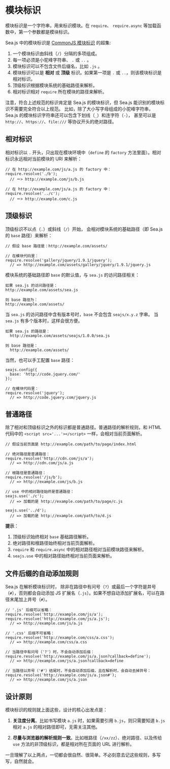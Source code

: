 # 模块标识

模块标识是一个字符串，用来标识模块。在 `require`、 `require.async` 等加载函数中，第一个参数都是模块标识。

Sea.js 中的模块标识是 [CommonJS 模块标识](http://wiki.commonjs.org/wiki/Modules/1.1.1) 的超集:

1.  一个模块标识由斜线（`/`）分隔的多项组成。
2.  每一项必须是小驼峰字符串、 `.` 或 `..` 。
3.  模块标识可以不包含文件后缀名，比如 `.js` 。
4.  模块标识可以是 **相对** 或 **顶级** 标识。如果第一项是 `.` 或 `..`，则该模块标识是相对标识。
5.  顶级标识根据模块系统的基础路径来解析。
6.  相对标识相对 `require` 所在模块的路径来解析。

注意，符合上述规范的标识肯定是 Sea.js 的模块标识，但 Sea.js 能识别的模块标识不需要完全符合以上规范。 比如，除了大小写字母组成的小驼峰字符串，Sea.js 的模块标识字符串还可以包含下划线（`_`）和连字符（`-`）， 甚至可以是 `http://`、`https://`、`file:///` 等协议开头的绝对路径。

## 相对标识

相对标识以 `.` 开头，只出现在模块环境中（`define` 的 `factory` 方法里面）。相对标识永远相对当前模块的 URI 来解析：

```
// 在 http://example.com/js/a.js 的 factory 中：
require.resolve('./b');
  // ＝> http://example.com/js/b.js

// 在 http://example.com/js/a.js 的 factory 中：
require.resolve('../c');
  // ＝> http://example.com/c.js
```

## 顶级标识

顶级标识不以点（`.`）或斜线（`/`）开始， 会相对模块系统的基础路径（即 Sea.js 的 `base` 路径）来解析：

```
// 假设 base 路径是：http://example.com/assets/

// 在模块代码里：
require.resolve('gallery/jquery/1.9.1/jquery');
  // => http://example.com/assets/gallery/jquery/1.9.1/jquery.js
```

模块系统的基础路径即 `base` 的默认值，与 `sea.js` 的访问路径相关：

```
如果 sea.js 的访问路径是：
http://example.com/assets/sea.js

则 base 路径为：
http://example.com/assets/

```  

当 `sea.js` 的访问路径中含有版本号时，`base` 不会包含 `seajs/x.y.z` 字串。 当 `sea.js` 有多个版本时，这样会很方便。

```
如果 sea.js 的路径是：
  http://example.com/assets/seajs/1.0.0/sea.js

则 base 路径是：
  http://example.com/assets/
```

当然，也可以手工配置 `base` 路径：

```
seajs.config({
  base: 'http://code.jquery.com/'
});

// 在模块代码里：
require.resolve('jquery');
  // => http://code.jquery.com/jquery.js
```


## 普通路径

除了相对和顶级标识之外的标识都是普通路径。普通路径的解析规则，和 HTML 代码中的 `<script src='...'></script>` 一样，会相对当前页面解析。
```
// 假设当前页面是 http://example.com/path/to/page/index.html

// 绝对路径是普通路径：
require.resolve('http://cdn.com/js/a');
  // => http://cdn.com/js/a.js

// 根路径是普通路径：
require.resolve('/js/b');
  // => http://example.com/js/b.js

// use 中的相对路径始终是普通路径：
seajs.use('./c');
  // => 加载的是 http://example.com/path/to/page/c.js

seajs.use('../d');
  // => 加载的是 http://example.com/path/to/d.js
```

**提示**：

1.  顶级标识始终相对 `base` 基础路径解析。
2.  绝对路径和根路径始终相对当前页面解析。
3.  `require` 和 `require.async` 中的相对路径相对当前模块路径来解析。
4.  `seajs.use` 中的相对路径始终相对当前页面来解析。

## 文件后缀的自动添加规则

Sea.js 在解析模块标识时， 除非在路径中有问号（`?`）或最后一个字符是井号（`#`），否则都会自动添加 JS 扩展名（`.js`）。如果不想自动添加扩展名，可以在路径末尾加上井号（`#`）。

```
// '.js' 后缀可以省略：
require.resolve('http://example.com/js/a');
require.resolve('http://example.com/js/a.js');
  // => http://example.com/js/a.js

// '.css' 后缀不可省略：
require.resolve('http://example.com/css/a.css');
  // => http://example.com/css/a.css

// 当路径中有问号（'?'）时，不会自动添加后缀：
require.resolve('http://example.com/js/a.json?callback=define');
  // => http://example.com/js/a.json?callback=define

// 当路径以井号（'#'）结尾时，不会自动添加后缀，且在解析时，会自动去掉井号：
require.resolve('http://example.com/js/a.json#');
  // => http://example.com/js/a.json
```

## 设计原则

模块标识的规则就上面这些，设计的核心出发点是：

1.  **关注度分离**。比如书写模块 `a.js` 时，如果需要引用 `b.js`，则只需要知道 `b.js` 相对 `a.js` 的相对路径即可，无需关注其他。

2.  **尽量与浏览器的解析规则一致**。比如根路径（`/xx/zz`）、绝对路径、以及传给 `use` 方法的非顶级标识，都是相对所在页面的 URL 进行解析。

一旦理解了以上两点，一切都会很自然、很简单。不必刻意去记这些规则，多写写，自然就会。